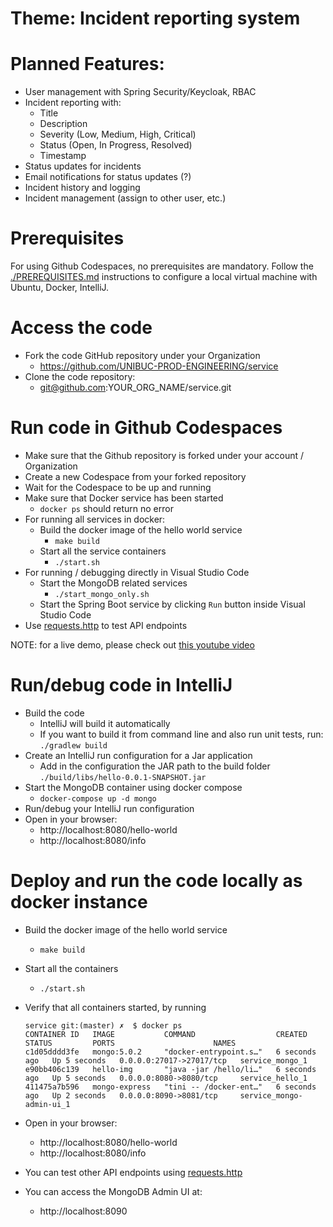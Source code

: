 # Theme: Incident reporting system

# Planned Features:
* User management with Spring Security/Keycloak, RBAC
* Incident reporting with:
    - Title
    - Description
    - Severity (Low, Medium, High, Critical)
    - Status (Open, In Progress, Resolved)
    - Timestamp
* Status updates for incidents
* Email notifications for status updates (?)
* Incident history and logging
* Incident management (assign to other user, etc.)

# Prerequisites

For using Github Codespaces, no prerequisites are mandatory.
Follow the [./PREREQUISITES.md](./PREREQUISITES.md) instructions to configure a local virtual machine with Ubuntu, Docker, IntelliJ.

# Access the code

* Fork the code GitHub repository under your Organization
  * https://github.com/UNIBUC-PROD-ENGINEERING/service
* Clone the code repository:
  * git@github.com:YOUR_ORG_NAME/service.git

# Run code in Github Codespaces

* Make sure that the Github repository is forked under your account / Organization
* Create a new Codespace from your forked repository
* Wait for the Codespace to be up and running
* Make sure that Docker service has been started
    * ```docker ps``` should return no error
* For running all services in docker:
    * Build the docker image of the hello world service
        * ```make build```
    * Start all the service containers
        * ```./start.sh```
* For running / debugging directly in Visual Studio Code
    * Start the MongoDB related services
        * ```./start_mongo_only.sh```
    * Start the Spring Boot service by clicking `Run` button inside Visual Studio Code
* Use [requests.http](requests.http) to test API endpoints

NOTE: for a live demo, please check out [this youtube video](https://youtu.be/-9ePlxz03kg)

# Run/debug code in IntelliJ
* Build the code
    * IntelliJ will build it automatically
    * If you want to build it from command line and also run unit tests, run: ```./gradlew build```
* Create an IntelliJ run configuration for a Jar application
    * Add in the configuration the JAR path to the build folder `./build/libs/hello-0.0.1-SNAPSHOT.jar`
* Start the MongoDB container using docker compose
    * ```docker-compose up -d mongo```
* Run/debug your IntelliJ run configuration
* Open in your browser:
    * http://localhost:8080/hello-world
    * http://localhost:8080/info

# Deploy and run the code locally as docker instance

* Build the docker image of the hello world service
    * ```make build```
* Start all the containers
    * ```./start.sh```

* Verify that all containers started, by running
  ```
  service git:(master) ✗  $ docker ps
  CONTAINER ID   IMAGE           COMMAND                  CREATED         STATUS         PORTS                      NAMES
  c1d05dddd3fe   mongo:5.0.2     "docker-entrypoint.s…"   6 seconds ago   Up 5 seconds   0.0.0.0:27017->27017/tcp   service_mongo_1
  e90bb406c139   hello-img       "java -jar /hello/li…"   6 seconds ago   Up 5 seconds   0.0.0.0:8080->8080/tcp     service_hello_1
  411475a7b596   mongo-express   "tini -- /docker-ent…"   6 seconds ago   Up 2 seconds   0.0.0.0:8090->8081/tcp     service_mongo-admin-ui_1
  ```
* Open in your browser:
    * http://localhost:8080/hello-world
    * http://localhost:8080/info
* You can test other API endpoints using [requests.http](requests.http)
* You can access the MongoDB Admin UI at:
  * http://localhost:8090 
